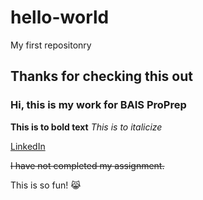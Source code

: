 # hello-world

My first repositonry

## Thanks for checking this out
### Hi, this is my work for BAIS ProPrep

**This is to bold text**
*This is to italicize*

[LinkedIn](www.linkedin.com/in/kimberly-bui-264915179)

~~I have not completed my assignment.~~

This is so fun! 😹


